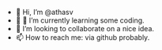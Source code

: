 - 👋 Hi, I’m @athasv
- 👀 🌱 I’m currently learning some coding.
- 💞️ I’m looking to collaborate on a nice idea.
- 📫 How to reach me: via github probably.
